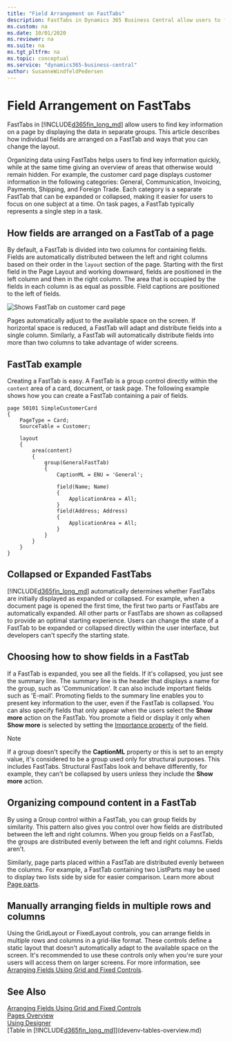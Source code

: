 ```yaml
---
title: "Field Arrangement on FastTabs"
description: FastTabs in Dynamics 365 Business Central allow users to find key information on a page displayed in separate groups.
ms.custom: na
ms.date: 10/01/2020
ms.reviewer: na
ms.suite: na
ms.tgt_pltfrm: na
ms.topic: conceptual
ms.service: "dynamics365-business-central"
author: SusanneWindfeldPedersen
---
```


# Field Arrangement on FastTabs

FastTabs in [!INCLUDE[d365fin_long_md](includes/d365fin_long_md.md)] allow users to find key information on a page by displaying the data in separate groups. This article describes how individual fields are arranged on a FastTab and ways that you can change the layout. 

Organizing data using FastTabs helps users to find key information quickly, while at the same time giving an overview of areas that otherwise would remain hidden. For example, the customer card page displays customer information in the following categories: General, Communication, Invoicing, Payments, Shipping, and Foreign Trade. Each category is a separate FastTab that can be expanded or collapsed, making it easier for users to focus on one subject at a time. On task pages, a FastTab typically represents a single step in a task.  

## How fields are arranged on a FastTab of a page

By default, a FastTab is divided into two columns for containing fields. Fields are automatically distributed between the left and right columns based on their order in the `layout` section of the page. Starting with the first field in the Page Layout and working downward, fields are positioned in the left column and then in the right column. The area that is occupied by the fields in each column is as equal as possible. Field captions are positioned to the left of fields. 

![Shows FastTab on customer card page](media/fasttab-overview.png) 

Pages automatically adjust to the available space on the screen. If horizontal space is reduced, a FastTab will adapt and distribute fields into a single column. Similarly, a FastTab will automatically distribute fields into more than two columns to take advantage of wider screens.  


## FastTab example

Creating a FastTab is easy. A FastTab is a group control directly within the `content` area of a card, document, or task page. The following example shows how you can create a FastTab containing a pair of fields.

```AL
page 50101 SimpleCustomerCard
{
    PageType = Card;
    SourceTable = Customer;

    layout
    {
        area(content)
        {
            group(GeneralFastTab)
            {
                CaptionML = ENU = 'General';
                
                field(Name; Name)
                {
                    ApplicationArea = All;
                }
                field(Address; Address)
                {
                    ApplicationArea = All;
                }
            }
        }
    }
}
```

## Collapsed or Expanded FastTabs

[!INCLUDE[d365fin_long_md](includes/d365fin_long_md.md)] automatically determines whether FastTabs are initially displayed as expanded or collapsed. For example, when a document page is opened the first time, the first two parts or FastTabs are automatically expanded. All other parts or FastTabs are shown as collapsed to provide an optimal starting experience. Users can change the state of a FastTab to be expanded or collapsed directly within the user interface, but developers can't specify the starting state.  

## Choosing how to show fields in a FastTab

If a FastTab is expanded, you see all the fields. If it's collapsed, you just see the summary line. The summary line is the header that displays a name for the group, such as 'Communication'. It can also include important fields such as 'E-mail'. Promoting fields to the summary line enables you to present key information to the user, even if the FastTab is collapsed. You can also specify fields that only appear when the users select the **Show more** action on the FastTab. You promote a field or display it only when **Show more** is selected by setting the [Importance property](properties/devenv-importance-property.md) of the field.  

> [!NOTE]  
> If a group doesn't specify the **CaptionML** property or this is set to an empty value, it's considered to be a group used only for structural purposes. This includes FastTabs. Structural FastTabs look and behave differently, for example, they can't be collapsed by users unless they include the **Show more** action.  

## Organizing compound content in a FastTab

By using a Group control within a FastTab, you can group fields by similarity. This pattern also gives you control over how fields are distributed between the left and right columns. When you group fields on a FastTab, the groups are distributed evenly between the left and right columns. Fields aren't.

Similarly, page parts placed within a FastTab are distributed evenly between the columns. For example, a FastTab containing two ListParts may be used to display two lists side by side for easier comparison. Learn more about [Page parts](devenv-designing-parts.md).  

  
## Manually arranging fields in multiple rows and columns  

Using the GridLayout or FixedLayout controls, you can arrange fields in multiple rows and columns in a grid-like format. These controls define a static layout that doesn't automatically adapt to the available space on the screen. It's recommended to use these controls only when you're sure your users will access them on larger screens. For more information, see [Arranging Fields Using Grid and Fixed Controls](devenv-arranging-fields-using-grid-and-fixed-controls.md).

## See Also
[Arranging Fields Using Grid and Fixed Controls](devenv-arranging-fields-using-grid-and-fixed-controls.md)  
[Pages Overview](devenv-pages-overview.md)  
[Using Designer](devenv-inclient-designer.md)  
[Table in [!INCLUDE[d365fin_long_md](includes/d365fin_long_md.md)]](devenv-tables-overview.md)  
